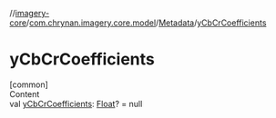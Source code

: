 //[imagery-core](../../../index.md)/[com.chrynan.imagery.core.model](../index.md)/[Metadata](index.md)/[yCbCrCoefficients](y-cb-cr-coefficients.md)



# yCbCrCoefficients  
[common]  
Content  
val [yCbCrCoefficients](y-cb-cr-coefficients.md): [Float](https://kotlinlang.org/api/latest/jvm/stdlib/kotlin/-float/index.html)? = null  



